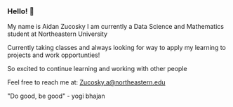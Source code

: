 ### Hello! 👋
My name is Aidan Zucosky
I am currently a Data Science and Mathematics student at Northeastern University 

Currently taking classes and always looking for way to apply my learning to projects and work opportunties!

So excited to continue learning and working with other people

Feel free to reach me at: Zucosky.a@northeastern.edu

"Do good, be good" - yogi bhajan
